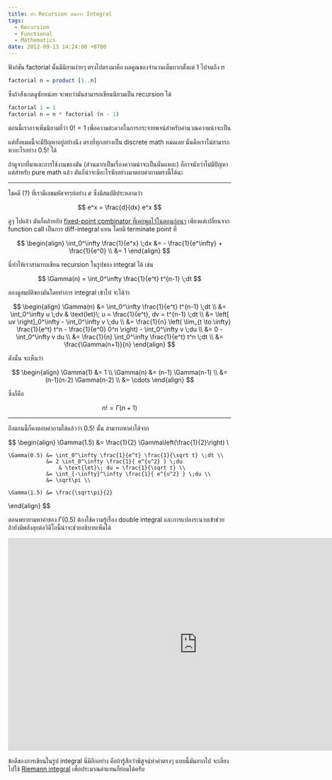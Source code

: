 ```yaml
---
title: ทำ Recursion บนการ Integral
tags:
  - Recursion
  - Functional
  - Mathematics
date: 2012-09-13 14:24:00 +0700
---
```


ฟังก์ชัน factorial นั้นมีนิยามง่ายๆ ตรงไปตรงมาคือ ผลคูณของจำนวนเต็มบวกตั้งแต่ $1$ ไปจนถึง $n$

``` haskell
factorial n = product [1..n]
```

ซึ่งถ้าสังเกตดูซักหน่อย จะพบว่ามันสามารถเขียนนิยามเป็น recursion ได้

``` haskell
factorial 1 = 1
factorial n = n * factorial (n - 1)
```

ตอนนี้เราอาจเพิ่มนิยามที่ว่า $0! = 1$ เพื่อความสะดวกในการกระจายพจน์สำหรับคำนวณความน่าจะเป็น

แต่ทั้งหมดนี้จะมีปัญหาอยู่อย่างนึง ตรงที่ทุกอย่างเป็น discrete math หมดเลย นั่นคือเราไม่สามารถหาอะไรอย่าง $0.5!$ ได้

ถ้าดูจากที่มาและการใช้งานของมัน (ส่วนมากเป็นเรื่องความน่าจะเป็นนั่นแหละ) ก็อาจนับว่าไม่มีปัญหา แต่สำหรับ pure math แล้ว มันก็น่าจะมีอะไรซักอย่างมาตอบคำถามตรงนี้ได้นะ

---

โชคดี (?) ที่เรามีเลขมหัศจรรย์อย่าง $e$ ซึ่งมีสมบัติประหลาดว่า

$$
    e^x = \frac{d}{dx} e^x
$$

ดูๆ ไปแล้ว มันก็คล้ายกับ [fixed-point combinator ที่เคยพูดไว้ในตอนก่อนๆ][y combinator] เพียงแต่เปลี่ยนจาก function call เป็นการ diff-integral แทน โดยมี terminate point ที่

$$ \begin{align}
    \int_0^\infty \frac{1}{e^x} \;dx &= - \frac{1}{e^\infty} + \frac{1}{e^0} \\
                                     &= 1
\end{align} $$

นี่ทำให้เราสามารถเขียน recursion ในรูปของ integral ได้ เช่น

$$
    \Gamma(n) = \int_0^\infty \frac{1}{e^t} t^{n-1} \;dt
$$

ลองดูสมบัติของมันโดยทำการ integral เข้าไป จะได้ว่า

$$ \begin{align}
    \Gamma(n) &= \int_0^\infty \frac{1}{e^t} t^{n-1} \;dt \\
              &= \int_0^\infty u \;dv
                  & \text{let}\; u = \frac{1}{e^t}, dv = t^{n-1} \;dt \\
              &= \left[ uv \right]_0^\infty - \int_0^\infty v \;du \\
              &= \frac{1}{n} \left( \lim_{t \to \infty} \frac{1}{e^t} t^n - \frac{1}{e^0} 0^n \right) - \int_0^\infty v \;du \\
              &= 0 - \int_0^\infty v du \\
              &= \frac{1}{n} \int_0^\infty \frac{1}{e^t} t^n \;dt \\
              &= \frac{\Gamma(n+1)}{n}
\end{align} $$

ดังนั้น จะเห็นว่า

$$ \begin{align}
    \Gamma(1) &= 1 \\
    \Gamma(n) &= (n-1) \Gamma(n-1) \\
              &= (n-1)(n-2) \Gamma(n-2) \\
              &= \cdots
\end{align} $$

ซึ่งก็คือ

$$
    n! = \Gamma(n+1)
$$

---

ถึงตอนนี้ก็คงตอบคำถามได้แล้วว่า $0.5!$ นั้น สามารถหาค่าได้จาก

$$ \begin{align}
    \Gamma(1.5) &= \frac{1}{2} \Gamma\left(\frac{1}{2}\right) \\

    \Gamma(0.5) &= \int_0^\infty \frac{1}{e^t} \frac{1}{\sqrt t} \;dt \\
                &= 2 \int_0^\infty \frac{1}{ e^{u^2} } \;du
                    & \text{let}\; du = \frac{1}{\sqrt t} \\
                &= \int_{-\infty}^\infty \frac{1}{ e^{u^2} } \;du \\
                &= \sqrt\pi \\

    \Gamma(1.5) &= \frac{\sqrt\pi}{2}
\end{align} $$

ตอนพยายามหาค่าของ $\Gamma(0.5)$ ต้องใช้ความรู้เรื่อง double integral และการแปลงระนาบเข้าช่วย ถ้ายังมีพลังลุยต่อวิดีโอนี้น่าจะช่วยอธิบายเพิ่มได้

<iframe width="853" height="480" src="https://www.youtube.com/embed/fWOGfzC3IeY" frameborder="0" allowfullscreen></iframe>

ข้อดีของการเขียนในรูป integral นี่มีอีกอย่าง คือถ้ารู้สึกว่าพิสูจน์ห่าค่าตรงๆ แบบนี้มันยากไป จะเลี่ยงไปใช้ [Riemann integral][] เพื่อประมาณค่าแทนก็ย่อมได้ครับ


[y combinator]: /2012/08/22/what-is-y-combinator.html

[Riemann integral]: //en.wikipedia.org/wiki/Riemann_integral
